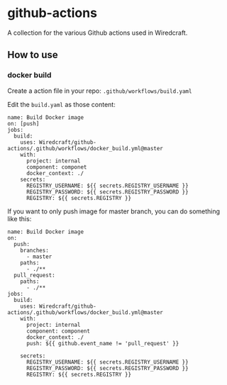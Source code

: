 # github-actions

A collection for the various Github actions used in Wiredcraft.

## How to use

### docker build

Create a action file in your repo: `.github/workflows/build.yaml`

Edit the `build.yaml` as those content:

```
name: Build Docker image
on: [push]
jobs:
  build:
    uses: Wiredcraft/github-actions/.github/workflows/docker_build.yml@master
    with:
      project: internal
      component: componet
      docker_context: ./
    secrets:
      REGISTRY_USERNAME: ${{ secrets.REGISTRY_USERNAME }}
      REGISTRY_PASSWORD: ${{ secrets.REGISTRY_PASSWORD }}
      REGISTRY: ${{ secrets.REGISTRY }}
```

If you want to only push image for master branch, you can do something like this:
```
name: Build Docker image
on:
  push:
    branches:
      - master
    paths:
      - ./**
  pull_request:
    paths:
      - ./**
jobs:
  build:
    uses: Wiredcraft/github-actions/.github/workflows/docker_build.yml@master
    with:
      project: internal
      component: component
      docker_context: ./
      push: ${{ github.event_name != 'pull_request' }}

    secrets:
      REGISTRY_USERNAME: ${{ secrets.REGISTRY_USERNAME }}
      REGISTRY_PASSWORD: ${{ secrets.REGISTRY_PASSWORD }}
      REGISTRY: ${{ secrets.REGISTRY }}
```
